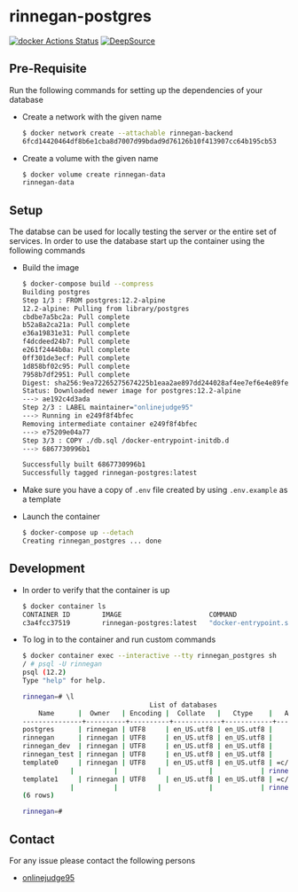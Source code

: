 # rinnegan-postgres

[![docker Actions Status](https://github.com/court-room/rinnegan-postgres/workflows/docker/badge.svg)](https://github.com/court-room/rinnegan-postgres/actions)
[![DeepSource](https://static.deepsource.io/deepsource-badge-light-mini.svg)](https://deepsource.io/gh/court-room/rinnegan-postgres/?ref=repository-badge)

## Pre-Requisite

Run the following commands for setting up the dependencies of your database

- Create a network with the given name

  ```bash
  $ docker network create --attachable rinnegan-backend
  6fcd14420464df8b6e1cba8d7007d99bdad9d76126b10f413907cc64b195cb53
  ```

- Create a volume with the given name

  ```bash
  $ docker volume create rinnegan-data
  rinnegan-data
  ```

## Setup

The databse can be used for locally testing the server or the entire set of services.
In order to use the database start up the container using the following commands

- Build the image

  ```bash
  $ docker-compose build --compress
  Building postgres
  Step 1/3 : FROM postgres:12.2-alpine
  12.2-alpine: Pulling from library/postgres
  cbdbe7a5bc2a: Pull complete
  b52a8a2ca21a: Pull complete
  e36a19831e31: Pull complete
  f4dcdeed24b7: Pull complete
  e261f2444b0a: Pull complete
  0ff301de3ecf: Pull complete
  1d858bf02c95: Pull complete
  7958b7df2951: Pull complete
  Digest: sha256:9ea72265275674225b1eaa2ae897dd244028af4ee7ef6e4e89fe474938e0992e
  Status: Downloaded newer image for postgres:12.2-alpine
  ---> ae192c4d3ada
  Step 2/3 : LABEL maintainer="onlinejudge95"
  ---> Running in e249f8f4bfec
  Removing intermediate container e249f8f4bfec
  ---> e75209e04a77
  Step 3/3 : COPY ./db.sql /docker-entrypoint-initdb.d
  ---> 6867730996b1

  Successfully built 6867730996b1
  Successfully tagged rinnegan-postgres:latest
  ```

- Make sure you have a copy of `.env` file created by using `.env.example` as a template

- Launch the container

  ```bash
  $ docker-compose up --detach
  Creating rinnegan_postgres ... done
  ```

## Development

- In order to verify that the container is up

  ```bash
  $ docker container ls
  CONTAINER ID        IMAGE                      COMMAND                  CREATED             STATUS              PORTS               NAMES
  c3a4fcc37519        rinnegan-postgres:latest   "docker-entrypoint.s…"   6 seconds ago       Up 5 seconds        5432/tcp            rinnegan_postgres
  ```

- To log in to the container and run custom commands

  ```bash
  $ docker container exec --interactive --tty rinnegan_postgres sh
  / # psql -U rinnegan
  psql (12.2)
  Type "help" for help.

  rinnegan=# \l
                                  List of databases
      Name      |  Owner   | Encoding |  Collate   |   Ctype    |   Access privileges
  ---------------+----------+----------+------------+------------+-----------------------
  postgres      | rinnegan | UTF8     | en_US.utf8 | en_US.utf8 |
  rinnegan      | rinnegan | UTF8     | en_US.utf8 | en_US.utf8 |
  rinnegan_dev  | rinnegan | UTF8     | en_US.utf8 | en_US.utf8 |
  rinnegan_test | rinnegan | UTF8     | en_US.utf8 | en_US.utf8 |
  template0     | rinnegan | UTF8     | en_US.utf8 | en_US.utf8 | =c/rinnegan          +
              |          |          |            |            | rinnegan=CTc/rinnegan
  template1     | rinnegan | UTF8     | en_US.utf8 | en_US.utf8 | =c/rinnegan          +
              |          |          |            |            | rinnegan=CTc/rinnegan
  (6 rows)

  rinnegan=#
  ```

## Contact

For any issue please contact the following persons

- [onlinejudge95](https://github.com/onlinejudge95)
